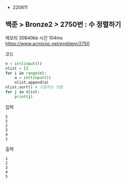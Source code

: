 - 220611
##  백준 > Bronze2 > 2750번 : 수 정렬하기
메모리 30840kb 시간 104ms  
https://www.acmicpc.net/problem/2750  

코드
```python
n = int(input())
nlist = []
for i in range(n):
    a = int(input())
    nlist.append(a)
nlist.sort() # 오름차순 정렬
for j in nlist:
    print(j)
```

입력
```
5
5
2
3
4
1
```

출력
```
1
2
3
4
5
```